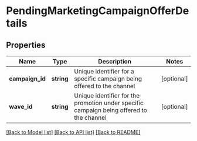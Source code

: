 # PendingMarketingCampaignOfferDetails

## Properties
Name | Type | Description | Notes
------------ | ------------- | ------------- | -------------
**campaign_id** | **string** | Unique identifier for a specific campaign being offered to the channel | [optional] 
**wave_id** | **string** | Unique identifier for the promotion under specific campaign being offered to the channel | [optional] 

[[Back to Model list]](../../README.md#documentation-for-models) [[Back to API list]](../../README.md#documentation-for-api-endpoints) [[Back to README]](../../README.md)

